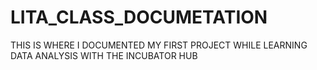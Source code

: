 # LITA_CLASS_DOCUMETATION
THIS IS WHERE I DOCUMENTED MY FIRST PROJECT WHILE LEARNING DATA ANALYSIS WITH THE INCUBATOR HUB
